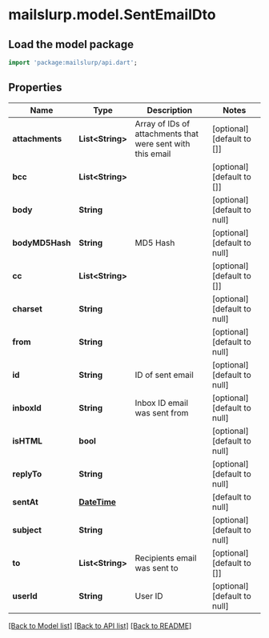 # mailslurp.model.SentEmailDto

## Load the model package
```dart
import 'package:mailslurp/api.dart';
```

## Properties
Name | Type | Description | Notes
------------ | ------------- | ------------- | -------------
**attachments** | **List&lt;String&gt;** | Array of IDs of attachments that were sent with this email | [optional] [default to []]
**bcc** | **List&lt;String&gt;** |  | [optional] [default to []]
**body** | **String** |  | [optional] [default to null]
**bodyMD5Hash** | **String** | MD5 Hash | [optional] [default to null]
**cc** | **List&lt;String&gt;** |  | [optional] [default to []]
**charset** | **String** |  | [optional] [default to null]
**from** | **String** |  | [optional] [default to null]
**id** | **String** | ID of sent email | [optional] [default to null]
**inboxId** | **String** | Inbox ID email was sent from | [optional] [default to null]
**isHTML** | **bool** |  | [optional] [default to null]
**replyTo** | **String** |  | [optional] [default to null]
**sentAt** | [**DateTime**](DateTime.md) |  | [default to null]
**subject** | **String** |  | [optional] [default to null]
**to** | **List&lt;String&gt;** | Recipients email was sent to | [optional] [default to []]
**userId** | **String** | User ID | [optional] [default to null]

[[Back to Model list]](../README.md#documentation-for-models) [[Back to API list]](../README.md#documentation-for-api-endpoints) [[Back to README]](../README.md)


